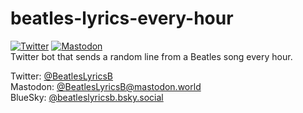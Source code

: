 # beatles-lyrics-every-hour
[![Twitter](https://img.shields.io/twitter/url/https/twitter.com/beatleslyricsb.svg?style=social&label=Follow%20%40beatleslyricsb)](https://twitter.com/beatleslyricsb) [![Mastodon](https://img.shields.io/mastodon/follow/109462729415753091?domain=https%3A%2F%2Fmastodon.world&style=social)](https://mastodon.world/@BeatlesLyricsB)  
Twitter bot that sends a random line from a Beatles song every hour.

Twitter: [@BeatlesLyricsB](https://twitter.com/beatleslyricsb)  
Mastodon: <a rel="me" href="https://mastodon.world/@BeatlesLyricsB">@BeatlesLyricsB@mastodon.world</a>  
BlueSky: [@beatleslyricsb.bsky.social](https://bsky.app/profile/beatleslyricsb.bsky.social)
